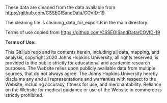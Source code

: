 These data are cleaned from the data available from 
https://github.com/CSSEGISandData/COVID-19

The cleaning file is cleaning_data_for_export.R in the main directory. 

Terms of use copied from https://github.com/CSSEGISandData/COVID-19

<b>Terms of Use:</b><br>

This GitHub repo and its contents herein, including all data, mapping, and analysis, copyright 2020 Johns Hopkins University, all rights reserved, is provided to the public strictly for educational and academic research purposes.  The Website relies upon publicly available data from multiple sources, that do not always agree. The Johns Hopkins University hereby disclaims any and all representations and warranties with respect to the Website, including accuracy, fitness for use, and merchantability.  Reliance on the Website for medical guidance or use of the Website in commerce is strictly prohibited.
